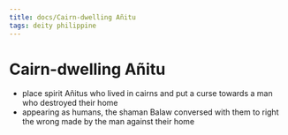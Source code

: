 ```yaml
---
title: docs/Cairn-dwelling Añitu
tags: deity philippine
---
```


# Cairn-dwelling Añitu
- place spirit Añitus who lived in cairns and put a curse towards a man who destroyed their home
- appearing as humans, the shaman Balaw conversed with them to right the wrong made by the man against their home